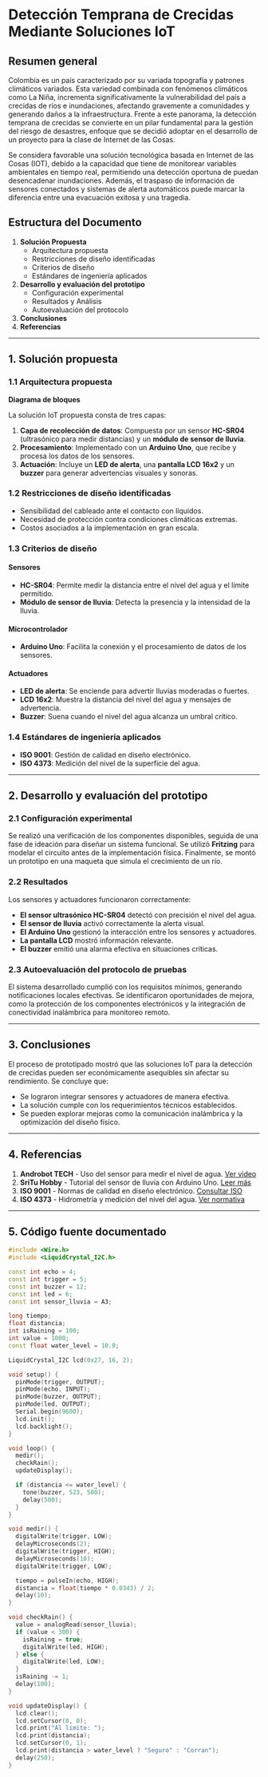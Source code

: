 # Detección Temprana de Crecidas Mediante Soluciones IoT

## Resumen general

Colombia es un país caracterizado por su variada topografía y patrones climáticos variados. Esta variedad combinada con fenómenos climáticos como La Niña, incrementa significativamente la vulnerabilidad del país a crecidas de ríos e inundaciones, afectando gravemente a comunidades y generando daños a la infraestructura. Frente a este panorama, la detección temprana de crecidas se convierte en un pilar fundamental para la gestión del riesgo de desastres, enfoque que se decidió adoptar en el desarrollo de un proyecto para la clase de Internet de las Cosas. 

Se considera favorable una solución tecnológica basada en Internet de las Cosas (IOT), debido a la capacidad que tiene de monitorear variables ambientales en tiempo real, permitiendo una detección oportuna de puedan desencadenar inundaciones. Además, el traspaso de información de sensores conectados y sistemas de alerta automáticos puede marcar la diferencia entre una evacuación exitosa y una tragedia. 

## Estructura del Documento

1. **Solución Propuesta**
   - Arquitectura propuesta
   - Restricciones de diseño identificadas
   - Criterios de diseño
   - Estándares de ingeniería aplicados
2. **Desarrollo y evaluación del prototipo**
   - Configuración experimental
   - Resultados y Análisis
   - Autoevaluación del protocolo  
3. **Conclusiones**
4. **Referencias**

---

## 1. Solución propuesta

### 1.1 Arquitectura propuesta

**Diagrama de bloques**

La solución IoT propuesta consta de tres capas:
1. **Capa de recolección de datos**: Compuesta por un sensor **HC-SR04** (ultrasónico para medir distancias) y un **módulo de sensor de lluvia**.
2. **Procesamiento**: Implementado con un **Arduino Uno**, que recibe y procesa los datos de los sensores.
3. **Actuación**: Incluye un **LED de alerta**, una **pantalla LCD 16x2** y un **buzzer** para generar advertencias visuales y sonoras.

### 1.2 Restricciones de diseño identificadas

- Sensibilidad del cableado ante el contacto con líquidos.
- Necesidad de protección contra condiciones climáticas extremas.
- Costos asociados a la implementación en gran escala.

### 1.3 Criterios de diseño

#### Sensores
- **HC-SR04**: Permite medir la distancia entre el nivel del agua y el límite permitido.
- **Módulo de sensor de lluvia**: Detecta la presencia y la intensidad de la lluvia.

#### Microcontrolador
- **Arduino Uno**: Facilita la conexión y el procesamiento de datos de los sensores.

#### Actuadores
- **LED de alerta**: Se enciende para advertir lluvias moderadas o fuertes.
- **LCD 16x2**: Muestra la distancia del nivel del agua y mensajes de advertencia.
- **Buzzer**: Suena cuando el nivel del agua alcanza un umbral crítico.

### 1.4 Estándares de ingeniería aplicados

- **ISO 9001**: Gestión de calidad en diseño electrónico.
- **ISO 4373**: Medición del nivel de la superficie del agua.

---

## 2. Desarrollo y evaluación del prototipo

### 2.1 Configuración experimental

Se realizó una verificación de los componentes disponibles, seguida de una fase de ideación para diseñar un sistema funcional. Se utilizó **Fritzing** para modelar el circuito antes de la implementación física. Finalmente, se montó un prototipo en una maqueta que simula el crecimiento de un río.

### 2.2 Resultados

Los sensores y actuadores funcionaron correctamente:
- **El sensor ultrasónico HC-SR04** detectó con precisión el nivel del agua.
- **El sensor de lluvia** activó correctamente la alerta visual.
- **El Arduino Uno** gestionó la interacción entre los sensores y actuadores.
- **La pantalla LCD** mostró información relevante.
- **El buzzer** emitió una alarma efectiva en situaciones críticas.

### 2.3 Autoevaluación del protocolo de pruebas

El sistema desarrollado cumplió con los requisitos mínimos, generando notificaciones locales efectivas. Se identificaron oportunidades de mejora, como la protección de los componentes electrónicos y la integración de conectividad inalámbrica para monitoreo remoto.

---

## 3. Conclusiones

El proceso de prototipado mostró que las soluciones IoT para la detección de crecidas pueden ser económicamente asequibles sin afectar su rendimiento. Se concluye que:
- Se lograron integrar sensores y actuadores de manera efectiva.
- La solución cumple con los requerimientos técnicos establecidos.
- Se pueden explorar mejoras como la comunicación inalámbrica y la optimización del diseño físico.

---

## 4. Referencias

1. **Androbot TECH** - Uso del sensor para medir el nivel de agua. [Ver video](https://www.youtube.com/watch?v=VobYZbzTXzc)
2. **SriTu Hobby** - Tutorial del sensor de lluvia con Arduino Uno. [Leer más](https://srituhobby.com/rain-sensor-tutorial-rain-sensor-with-arduino-uno/)
3. **ISO 9001** - Normas de calidad en diseño electrónico. [Consultar ISO](https://www.normas-iso.com/iso-9001/)
4. **ISO 4373** - Hidrometría y medición del nivel del agua. [Ver normativa](https://www.une.org/encuentra-tu-norma/busca-tu-norma/norma/?c=N0070707)

---

## 5. Código fuente documentado

```cpp
#include <Wire.h> 
#include <LiquidCrystal_I2C.h>

const int echo = 4;
const int trigger = 5;
const int buzzer = 12;
const int led = 6;
const int sensor_lluvia = A3;

long tiempo;
float distancia;
int isRaining = 100;
int value = 1000;
const float water_level = 10.0;

LiquidCrystal_I2C lcd(0x27, 16, 2);

void setup() {
  pinMode(trigger, OUTPUT);
  pinMode(echo, INPUT);
  pinMode(buzzer, OUTPUT);
  pinMode(led, OUTPUT);
  Serial.begin(9600);
  lcd.init();
  lcd.backlight();
}

void loop() {
  medir();
  checkRain();
  updateDisplay();

  if (distancia <= water_level) {
    tone(buzzer, 523, 500);
    delay(500);
  }
}

void medir() {
  digitalWrite(trigger, LOW);
  delayMicroseconds(2);
  digitalWrite(trigger, HIGH);
  delayMicroseconds(10);
  digitalWrite(trigger, LOW);

  tiempo = pulseIn(echo, HIGH);
  distancia = float(tiempo * 0.0343) / 2;
  delay(10);
}

void checkRain() {
  value = analogRead(sensor_lluvia);
  if (value < 300) {
    isRaining = true;
    digitalWrite(led, HIGH);
  } else {
    digitalWrite(led, LOW);
  }
  isRaining -= 1;
  delay(100);
}

void updateDisplay() {
  lcd.clear();
  lcd.setCursor(0, 0);
  lcd.print("Al limite: ");
  lcd.print(distancia);
  lcd.setCursor(0, 1);
  lcd.print(distancia > water_level ? "Seguro" : "Corran");
  delay(250);
}
```
